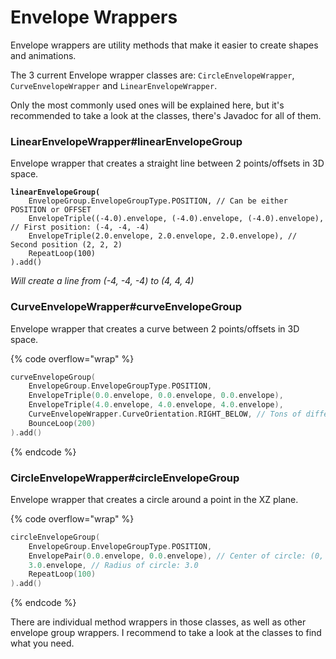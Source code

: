 # Envelope Wrappers

Envelope wrappers are utility methods that make it easier to create shapes and animations.

The 3 current Envelope wrapper classes are: `CircleEnvelopeWrapper`, `CurveEnvelopeWrapper` and `LinearEnvelopeWrapper`.

Only the most commonly used ones will be explained here, but it's recommended to take a look at the classes, there's Javadoc for all of them.

### LinearEnvelopeWrapper#linearEnvelopeGroup

Envelope wrapper that creates a straight line between 2 points/offsets in 3D space.

<pre class="language-kotlin" data-overflow="wrap"><code class="lang-kotlin"><strong>linearEnvelopeGroup(
</strong>    EnvelopeGroup.EnvelopeGroupType.POSITION, // Can be either POSITION or OFFSET
    EnvelopeTriple((-4.0).envelope, (-4.0).envelope, (-4.0).envelope), // First position: (-4, -4, -4)
    EnvelopeTriple(2.0.envelope, 2.0.envelope, 2.0.envelope), // Second position (2, 2, 2)
    RepeatLoop(100)
).add()
</code></pre>

_Will create a line from (-4, -4, -4) to (4, 4, 4)_

### CurveEnvelopeWrapper#curveEnvelopeGroup

Envelope wrapper that creates a curve between 2 points/offsets in 3D space.

{% code overflow="wrap" %}
```kotlin
curveEnvelopeGroup(
    EnvelopeGroup.EnvelopeGroupType.POSITION,
    EnvelopeTriple(0.0.envelope, 0.0.envelope, 0.0.envelope),
    EnvelopeTriple(4.0.envelope, 4.0.envelope, 4.0.envelope),
    CurveEnvelopeWrapper.CurveOrientation.RIGHT_BELOW, // Tons of different ways to create curves, see Javadoc
    BounceLoop(200)
).add()
```
{% endcode %}

### CircleEnvelopeWrapper#circleEnvelopeGroup

Envelope wrapper that creates a circle around a point in the XZ plane.

{% code overflow="wrap" %}
```kotlin
circleEnvelopeGroup(
    EnvelopeGroup.EnvelopeGroupType.POSITION,
    EnvelopePair(0.0.envelope, 0.0.envelope), // Center of circle: (0, 0) in the XZ plane
    3.0.envelope, // Radius of circle: 3.0
    RepeatLoop(100)
).add()
```
{% endcode %}

There are individual method wrappers in those classes, as well as other envelope group wrappers. I recommend to take a look at the classes to find what you need.
